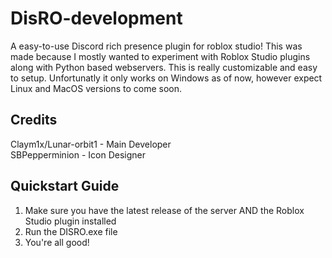# DisRO-development
A easy-to-use Discord rich presence plugin for roblox studio! This was made because I mostly wanted to experiment with Roblox Studio plugins along with Python based webservers. This is really customizable and easy to setup. Unfortunatly it only works on Windows as of now, however expect Linux and MacOS versions to come soon.

## Credits
Claym1x/Lunar-orbit1 - Main Developer<br>
SBPepperminion - Icon Designer

## Quickstart Guide
1. Make sure you have the latest release of the server AND the Roblox Studio plugin installed
2. Run the DISRO.exe file
3. You're all good!